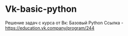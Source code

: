 # Vk-basic-python

Решение задач с курса от Вк: Базовый Python
Ссылка - https://education.vk.company/program/244